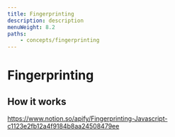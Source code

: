 ```yaml
---
title: Fingerprinting
description: description
menuWeight: 8.2
paths:
    - concepts/fingerprinting
---
```


# [](#fingerprinting) Fingerprinting

<!-- Explain what fingerprinting is -->

## [](#how-it-works) How it works

<!-- Explain how they do it -->

https://www.notion.so/apify/Fingerprinting-Javascript-c1123e2fb12a4f9184b8aa24508479ee
